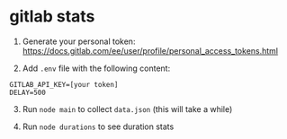 # gitlab stats


1. Generate your personal token: https://docs.gitlab.com/ee/user/profile/personal_access_tokens.html

2. Add `.env` file with the following content:

```
GITLAB_API_KEY=[your token]
DELAY=500
```

3. Run `node main` to collect `data.json` (this will take a while)

4. Run `node durations` to see duration stats

